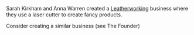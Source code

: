 Sarah Kirkham and Anna Warren created a [Leatherworking][1] business where
they use a laser cutter to create fancy products.

Consider creating a similar business (see The Founder)

[1]: https://en.wikipedia.org/wiki/Leather_crafting
